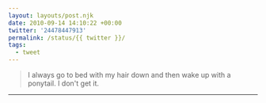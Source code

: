 ```yaml
---
layout: layouts/post.njk
date: 2010-09-14 14:10:22 +00:00
twitter: '24478447913'
permalink: /status/{{ twitter }}/
tags: 
  - tweet
---
```


> I always go to bed with my hair down and then wake up with a ponytail. I don't get it.

---
